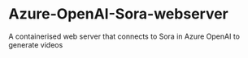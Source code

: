 # Azure-OpenAI-Sora-webserver
A containerised web server that connects to Sora in Azure OpenAI to generate videos
